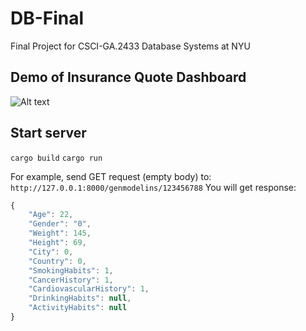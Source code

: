 # DB-Final
Final Project for CSCI-GA.2433 Database Systems at NYU

## Demo of Insurance Quote Dashboard
![Alt text](chat_demo.gif)

## Start server
``` cargo build ```
``` cargo run ```

For example, send GET request (empty body) to:
```http://127.0.0.1:8000/genmodelins/123456788```
You will get response:
```javascript
{
    "Age": 22,
    "Gender": "0",
    "Weight": 145,
    "Height": 69,
    "City": 0,
    "Country": 0,
    "SmokingHabits": 1,
    "CancerHistory": 1,
    "CardiovascularHistory": 1,
    "DrinkingHabits": null,
    "ActivityHabits": null
}
```